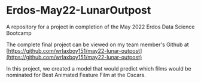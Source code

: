 # Erdos-May22-LunarOutpost
A repository for a project in completion of the May 2022 Erdos Data Science Bootcamp

The complete final project can be viewed on my team member's Github at [https://github.com/wrlaxboy151/may22-lunar-outpost](https://github.com/wrlaxboy151/may22-lunar-outpost)

In this project, we created a model that would predict which films would be nominated for Best Animated Feature Film at the Oscars.
